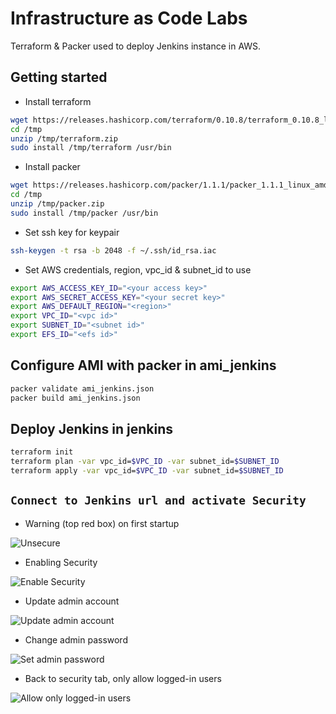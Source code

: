# Infrastructure as Code Labs

Terraform & Packer used to deploy Jenkins instance in AWS.

## Getting started

* Install terraform

```sh
wget https://releases.hashicorp.com/terraform/0.10.8/terraform_0.10.8_linux_amd64.zip -O /tmp/terraform.zip
cd /tmp
unzip /tmp/terraform.zip
sudo install /tmp/terraform /usr/bin
```

* Install packer

```sh
wget https://releases.hashicorp.com/packer/1.1.1/packer_1.1.1_linux_amd64.zip -O /tmp/packer.zip
cd /tmp
unzip /tmp/packer.zip
sudo install /tmp/packer /usr/bin
```

* Set ssh key for keypair

```sh
ssh-keygen -t rsa -b 2048 -f ~/.ssh/id_rsa.iac
```

* Set AWS credentials, region, vpc_id & subnet_id to use

```sh
export AWS_ACCESS_KEY_ID="<your access key>"
export AWS_SECRET_ACCESS_KEY="<your secret key>"
export AWS_DEFAULT_REGION="<region>"
export VPC_ID="<vpc id>"
export SUBNET_ID="<subnet id>"
export EFS_ID="<efs id>"
```

## Configure AMI with packer in ami_jenkins

```sh
packer validate ami_jenkins.json
packer build ami_jenkins.json
```

## Deploy Jenkins in jenkins

```sh
terraform init
terraform plan -var vpc_id=$VPC_ID -var subnet_id=$SUBNET_ID
terraform apply -var vpc_id=$VPC_ID -var subnet_id=$SUBNET_ID
```


## `Connect to Jenkins url and activate Security`

* Warning (top red box) on first startup

![Unsecure](../master/img/unsecure.jpg)


* Enabling Security

![Enable Security](../master/img/secure1.jpg)


* Update admin account

![Update admin account](../master/img/manage_admin_user.jpg)


* Change admin password

![Set admin password](../master/img/set_admin_password.jpg)


* Back to security tab, only allow logged-in users

![Allow only logged-in users](../master/img/secure2.jpg)

